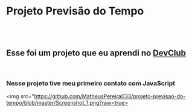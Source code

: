 <h1>Projeto Previsão do Tempo</h1>
<br>
<br>
<h2>Esse foi um projeto que eu aprendi no <a href="https:rodolfomori.com.br/devclub">DevClub</a></h2>
<br>
<h3>Nesse projeto tive meu primeiro contato com JavaScript</h3>

<img src="https://github.com/MatheusPereira033/projeto-previsao-do-tempo/blob/master/Screenshot_1.png?raw=true>
